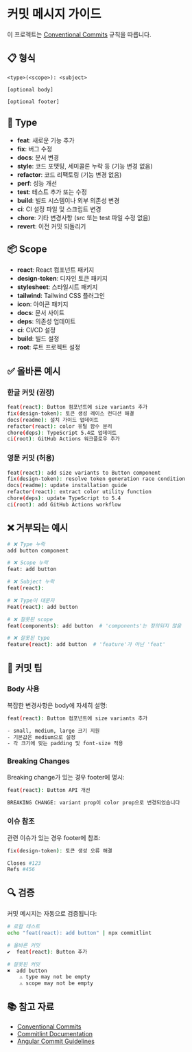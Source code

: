 # 커밋 메시지 가이드

이 프로젝트는 [Conventional Commits](https://www.conventionalcommits.org/) 규칙을 따릅니다.

## 📋 형식

```
<type>(<scope>): <subject>

[optional body]

[optional footer]
```

## 🎯 Type

- **feat**: 새로운 기능 추가
- **fix**: 버그 수정
- **docs**: 문서 변경
- **style**: 코드 포맷팅, 세미콜론 누락 등 (기능 변경 없음)
- **refactor**: 코드 리팩토링 (기능 변경 없음)
- **perf**: 성능 개선
- **test**: 테스트 추가 또는 수정
- **build**: 빌드 시스템이나 외부 의존성 변경
- **ci**: CI 설정 파일 및 스크립트 변경
- **chore**: 기타 변경사항 (src 또는 test 파일 수정 없음)
- **revert**: 이전 커밋 되돌리기

## 📦 Scope

- **react**: React 컴포넌트 패키지
- **design-token**: 디자인 토큰 패키지
- **stylesheet**: 스타일시트 패키지
- **tailwind**: Tailwind CSS 플러그인
- **icon**: 아이콘 패키지
- **docs**: 문서 사이트
- **deps**: 의존성 업데이트
- **ci**: CI/CD 설정
- **build**: 빌드 설정
- **root**: 루트 프로젝트 설정

## ✅ 올바른 예시

### 한글 커밋 (권장)

```bash
feat(react): Button 컴포넌트에 size variants 추가
fix(design-token): 토큰 생성 레이스 컨디션 해결
docs(readme): 설치 가이드 업데이트
refactor(react): color 유틸 함수 분리
chore(deps): TypeScript 5.4로 업데이트
ci(root): GitHub Actions 워크플로우 추가
```

### 영문 커밋 (허용)

```bash
feat(react): add size variants to Button component
fix(design-token): resolve token generation race condition
docs(readme): update installation guide
refactor(react): extract color utility function
chore(deps): update TypeScript to 5.4
ci(root): add GitHub Actions workflow
```

## ❌ 거부되는 예시

```bash
# ❌ Type 누락
add button component

# ❌ Scope 누락
feat: add button

# ❌ Subject 누락
feat(react):

# ❌ Type이 대문자
Feat(react): add button

# ❌ 잘못된 scope
feat(components): add button  # 'components'는 정의되지 않음

# ❌ 잘못된 type
feature(react): add button  # 'feature'가 아닌 'feat'
```

## 🚀 커밋 팁

### Body 사용

복잡한 변경사항은 body에 자세히 설명:

```bash
feat(react): Button 컴포넌트에 size variants 추가

- small, medium, large 크기 지원
- 기본값은 medium으로 설정
- 각 크기에 맞는 padding 및 font-size 적용
```

### Breaking Changes

Breaking change가 있는 경우 footer에 명시:

```bash
feat(react): Button API 개선

BREAKING CHANGE: variant prop이 color prop으로 변경되었습니다
```

### 이슈 참조

관련 이슈가 있는 경우 footer에 참조:

```bash
fix(design-token): 토큰 생성 오류 해결

Closes #123
Refs #456
```

## 🔍 검증

커밋 메시지는 자동으로 검증됩니다:

```bash
# 로컬 테스트
echo "feat(react): add button" | npx commitlint

# 올바른 커밋
✔  feat(react): Button 추가

# 잘못된 커밋
✖  add button
    ⚠ type may not be empty
    ⚠ scope may not be empty
```

## 📚 참고 자료

- [Conventional Commits](https://www.conventionalcommits.org/)
- [Commitlint Documentation](https://commitlint.js.org/)
- [Angular Commit Guidelines](https://github.com/angular/angular/blob/main/CONTRIBUTING.md#commit)
